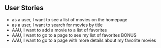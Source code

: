 ## User Stories

- as a user, I want to see a list of movies on the homepage
- as a user, I want to search for movies by title
- AAU, I want to add a movie to a list of favorites
- AAU, I want to go to a page to see my list of favorites
BONUS
- AAU, I want to go to a page with more details about my favorite movies
